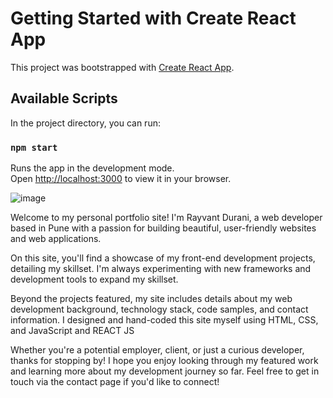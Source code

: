 # Getting Started with Create React App

This project was bootstrapped with [Create React App](https://github.com/facebook/create-react-app).

## Available Scripts

In the project directory, you can run:

### `npm start`

Runs the app in the development mode.\
Open [http://localhost:3000](http://localhost:3000) to view it in your browser.

![image](https://github.com/rayvantdurani/PortfolioUI/assets/49509146/b049ac36-f839-4d43-98ca-09243e6011d9)



Welcome to my personal portfolio site! I'm Rayvant Durani, a web developer based in Pune with a passion for building beautiful, user-friendly websites and web applications.

On this site, you'll find a showcase of my front-end development projects, detailing my skillset. I'm always experimenting with new frameworks and development tools to expand my skillset. 

Beyond the projects featured, my site includes details about my web development background, technology stack, code samples, and contact information. I designed and hand-coded this site myself using HTML, CSS, and JavaScript and REACT JS

Whether you're a potential employer, client, or just a curious developer, thanks for stopping by! I hope you enjoy looking through my featured work and learning more about my development journey so far. Feel free to get in touch via the contact page if you'd like to connect!

